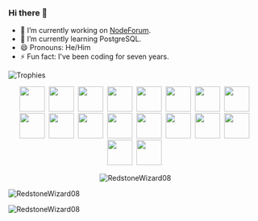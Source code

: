 ### Hi there 👋

- 🔭 I’m currently working on [NodeForum](https://github.com/RedstoneWizard08/NodeForum).
- 🌱 I’m currently learning PostgreSQL.
- 😄 Pronouns: He/Him
- ⚡ Fun fact: I've been coding for seven years.

![Trophies](https://github-profile-trophy.vercel.app/?username=RedstoneWizard08&margin-w=10&row=1&no-frame=true&no-bg=true)

<p align="center">
  <img src="https://cdn.jsdelivr.net/gh/devicons/devicon/icons/javascript/javascript-original.svg" width="50px" />&nbsp;
  <img src="https://cdn.jsdelivr.net/gh/devicons/devicon/icons/typescript/typescript-original.svg" width="50px" />&nbsp;
  <img src="https://cdn.jsdelivr.net/gh/devicons/devicon/icons/java/java-original.svg" width="50px" />&nbsp;
  <img src="https://cdn.jsdelivr.net/gh/devicons/devicon/icons/css3/css3-original.svg" width="50px" />&nbsp;
  <img src="https://cdn.jsdelivr.net/gh/devicons/devicon/icons/html5/html5-original.svg" width="50px" />&nbsp;
  <img src="https://cdn.jsdelivr.net/gh/devicons/devicon/icons/ruby/ruby-original.svg" width="50px" />&nbsp;
  <img src="https://cdn.jsdelivr.net/gh/devicons/devicon/icons/php/php-original.svg" width="50px" />&nbsp;
  <img src="https://cdn.jsdelivr.net/gh/devicons/devicon/icons/go/go-original-wordmark.svg" width="50px" />&nbsp;
  <img src="https://cdn.jsdelivr.net/gh/devicons/devicon/icons/rust/rust-plain.svg" width="50px" />&nbsp;
  <img src="https://cdn.jsdelivr.net/gh/devicons/devicon/icons/nodejs/nodejs-original.svg" width="50px" />&nbsp;
  <img src="https://cdn.jsdelivr.net/gh/devicons/devicon/icons/denojs/denojs-original.svg" width="50px" />&nbsp;
  <img src="https://cdn.jsdelivr.net/gh/devicons/devicon/icons/react/react-original.svg" width="50px" />&nbsp;
  <img src="https://cdn.jsdelivr.net/gh/devicons/devicon/icons/c/c-original.svg" width="50px" />&nbsp;
  <img src="https://cdn.jsdelivr.net/gh/devicons/devicon/icons/csharp/csharp-original.svg" width="50px" />&nbsp;
  <img src="https://cdn.jsdelivr.net/gh/devicons/devicon/icons/cplusplus/cplusplus-original.svg" width="50px" />&nbsp;
  <img src="https://cdn.jsdelivr.net/gh/devicons/devicon/icons/tailwindcss/tailwindcss-original-wordmark.svg" width="50px" />&nbsp;
  <img src="https://cdn.jsdelivr.net/gh/devicons/devicon/icons/vscode/vscode-original.svg" width="50px" />&nbsp;
  <img src="https://cdn.jsdelivr.net/gh/devicons/devicon/icons/linux/linux-original.svg" width="50px" />&nbsp;
</p>

<p align="center">
  <img align="center" src="https://github-readme-stats.vercel.app/api?username=RedstoneWizard08" alt="RedstoneWizard08" />
  
  <img align="center"
       src="https://github-readme-stats.vercel.app/api/top-langs?username=RedstoneWizard08&show_icons=true&locale=en&layout=compact"
       alt="RedstoneWizard08" />
  
  <img align="center" src="https://github-readme-streak-stats.herokuapp.com/?user=RedstoneWizard08" alt="RedstoneWizard08" />
</p>
